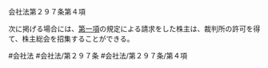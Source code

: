 会社法第２９７条第４項

次に掲げる場合には、[第一項](会社法＿＿＿＿第２９７条第１項)の規定による請求をした株主は、裁判所の許可を得て、株主総会を招集することができる。

#会社法
#会社法/第２９７条
#会社法/第２９７条/第４項
